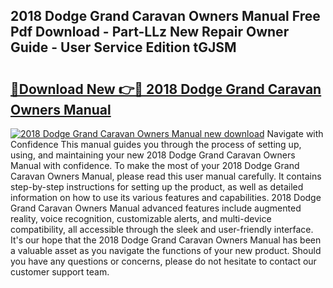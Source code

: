 ## 2018 Dodge Grand Caravan Owners Manual Free Pdf Download - Part-LLz New Repair Owner Guide - User Service Edition tGJSM

# <h2><a href="http://bc13356.oget.top/?id=2018+Dodge+Grand+Caravan+Owners+Manual">🔗Download New 👉🔴 2018 Dodge Grand Caravan Owners Manual</a></h2>

[![2018 Dodge Grand Caravan Owners Manual new download](https://i.imgur.com/5g1atiW.png)](http://bc13356.oget.top/?id=2018+Dodge+Grand+Caravan+Owners+Manual)
Navigate with Confidence This manual guides you through the process of setting up, using, and maintaining your new 2018 Dodge Grand Caravan Owners Manual with confidence. To make the most of your 2018 Dodge Grand Caravan Owners Manual, please read this user manual carefully. It contains step-by-step instructions for setting up the product, as well as detailed information on how to use its various features and capabilities. 2018 Dodge Grand Caravan Owners Manual advanced features include augmented reality, voice recognition, customizable alerts, and multi-device compatibility, all accessible through the sleek and user-friendly interface. It's our hope that the 2018 Dodge Grand Caravan Owners Manual has been a valuable asset as you navigate the functions of your new product. Should you have any questions or concerns, please do not hesitate to contact our customer support team.
